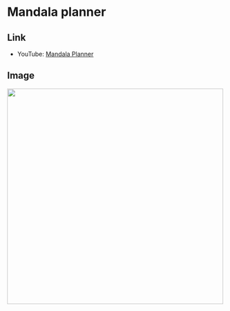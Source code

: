 # Mandala planner
## Link
* YouTube: [Mandala Planner](https://youtu.be/_WSMohQop0o?list=UUH8T6YlGhUaTF0VGBQkJnbA, "youtube link")

## Image
<img src="https://user-images.githubusercontent.com/28843986/72697696-258de700-3b84-11ea-922a-3be882dd223b.png" width="500px">
